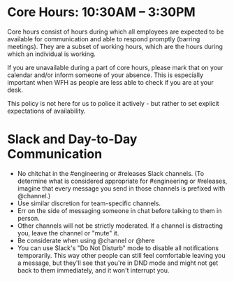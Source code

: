 # Core Hours: 10:30AM – 3:30PM

Core hours consist of hours during which all employees are expected to be
available for communication and able to respond promptly (barring meetings).
They are a subset of working hours, which are the hours during which an
individual is working.

If you are unavailable during a part of core hours, please mark that on your
calendar and/or inform someone of your absence. This is especially important
when WFH as people are less able to check if you are at your desk.

This policy is not here for us to police it actively - but rather to set
explicit expectations of availability.

# Slack and Day-to-Day Communication

- No chitchat in the #engineering or #releases Slack channels.  (To determine
  what is considered appropriate for #engineering or #releases, imagine that
  every message you send in those channels is prefixed with @channel.)
- Use similar discretion for team-specific channels.
- Err on the side of messaging someone in chat before talking to them in person.
- Other channels will not be strictly moderated. If a channel is distracting
  you, leave the channel or "mute" it.
- Be considerate when using @channel or @here
- You can use Slack's "Do Not Disturb" mode to disable all notifications
  temporarily. This way other people can still feel comfortable leaving you a
  message, but they'll see that you're in DND mode and might not get back to
  them immediately, and it won't interrupt you.
